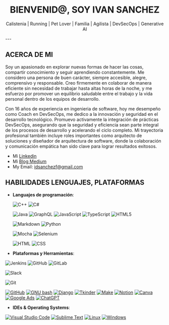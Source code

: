 <div align='center'>

# **BIENVENID@, SOY IVAN SANCHEZ**
Calistenia | Running | Pet Lover | Familia  | Agilista | DevSecOps | Generative AI 

</div>
---

## **ACERCA DE MI**

Soy un apasionado en explorar nuevas formas de hacer las cosas, compartir conocimiento y seguir aprendiendo constantemente. Me considero una persona de buen carácter, siempre accesible, alegre, comprensivo y responsable. Creo firmemente en colaborar de manera eficiente sin necesidad de trabajar hasta altas horas de la noche, y me esfuerzo por promover un equilibrio saludable entre el trabajo y la vida personal dentro de los equipos de desarrollo.


Con 16 años de experiencia en ingenieria de software, hoy me desempeño como Coach en DevSecOps, me dedico a la innovación y seguridad en el desarrollo tecnológico. Promuevo activamente la integración de prácticas DevSecOps, asegurando que la seguridad y eficiencia sean parte integral de los procesos de desarrollo y acelerando el ciclo completo. Mi trayectoria profesional también incluye roles importantes como arquitecto de soluciones y diseñador de arquitectura de software, donde la colaboración y comunicación empática han sido clave para lograr resultados exitosos.


- Mi [Linkedin](www.linkedin.com/in/idsanchezf)
- Mi [Blog Medium](https://medium.com/@idsanchezf)
- My Email: idsanchezf@gmail.com

	
## HABILIDADES LENGUAJES, PLATAFORMAS

- **Languajes de programación**:
   
    ![C++](https://img.shields.io/badge/c++-%2300599C.svg?style=for-the-badge&logo=c%2B%2B&logoColor=white) ![C#](https://img.shields.io/badge/c%23-%23239120.svg?style=for-the-badge&logo=csharp&logoColor=white) 
    
    ![Java](https://img.shields.io/badge/java-%23ED8B00.svg?style=for-the-badge&logo=openjdk&logoColor=white)
    ![GraphQL](https://img.shields.io/badge/-GraphQL-E10098?style=for-the-badge&logo=graphql&logoColor=white)
    ![JavaScript](https://img.shields.io/badge/javascript-%23323330.svg?style=for-the-badge&logo=javascript&logoColor=%23F7DF1E) ![TypeScript](https://img.shields.io/badge/typescript-%23007ACC.svg?style=for-the-badge&logo=typescript&logoColor=white) ![HTML5](https://img.shields.io/badge/html5-%23E34F26.svg?style=for-the-badge&logo=html5&logoColor=white)

    ![Markdown](https://img.shields.io/badge/markdown-%23000000.svg?style=for-the-badge&logo=markdown&logoColor=white)
    ![Python](https://img.shields.io/badge/python-3670A0?style=for-the-badge&logo=python&logoColor=ffdd54)

    ![Mocha](https://img.shields.io/badge/-mocha-%238D6748?style=for-the-badge&logo=mocha&logoColor=white)
    ![Selenium](https://img.shields.io/badge/-selenium-%43B02A?style=for-the-badge&logo=selenium&logoColor=white)

   <img alt="HTML" src="https://img.shields.io/badge/HTML5%20-%23E34F26.svg?style=plastic&logo=html5&logoColor=white">
   <img alt="CSS" src="https://img.shields.io/badge/CSS%20-%231572B6.svg?style=plastic&logo=css3&logoColor=white">


- **Plataformas y Herramientas**:

![Jenkins](https://img.shields.io/badge/jenkins-%232C5263.svg?style=for-the-badge&logo=jenkins&logoColor=white)
![GitHub](https://img.shields.io/badge/github-%23121011.svg?style=for-the-badge&logo=github&logoColor=white)
![GitLab](https://img.shields.io/badge/gitlab-%23181717.svg?style=for-the-badge&logo=gitlab&logoColor=white)

![Slack](https://img.shields.io/badge/Slack-4A154B?style=for-the-badge&logo=slack&logoColor=white)

<img alt="Git" src="https://img.shields.io/badge/Git%20-%23F05033.svg?style=plastic&logo=Git&logoColor=white">

<a href="#"><img alt="GitHub" src="https://img.shields.io/badge/github-%23181717.svg?style=plastic&logo=GitHub&logoColor=white"></a>
<a href="#"><img alt="GNU bash" src="https://img.shields.io/badge/GNU%20Bash-000000.svg?style=plastic&logo=GNU-Bash&logoColor=white"></a>
<a href="#"><img alt="Django" src="https://img.shields.io/badge/django-%23092E20.svg?&style=plastic&logo=Django&logoColor=white" /></a>
<a href="#"><img alt="Tkinder" src="https://img.shields.io/badge/tkinder-%259660.svg?&style=plastic&logo=Tkinder&logoColor=white" /></a>
<a href="#"><img alt="Make" src="https://img.shields.io/badge/make-F108FB.svg?style=plastic&logo=Make&logoColor=white"></a>
<a href="#"><img alt="Notion" src="https://img.shields.io/badge/notion-000000.svg?style=plastic&logo=Notion&logoColor=white"></a>
<a href="#"><img alt="Canva" src="https://img.shields.io/badge/canva-%2348B9C7.svg?&style=plastic&logo=Canva&logoColor=white" /></a>
<a href="#"><img alt="Google Ads" src="https://img.shields.io/badge/google%Ads-ffffff.svg?style=plastic&logo=google-Ads&logoColor=" /></a>
<a href="#"><img alt="ChatGPT" src="https://img.shields.io/badge/ChatGPT-ffffff.svg?style=plastic&logo=chatgpt&logoColor=" /></a>

- **IDEs & Operating Systems**:

<a href="#"><img alt="Visual Studio Code" src="https://img.shields.io/badge/Visual%20Studio%20Code-0078d7.svg?style=plastic&logo=visual-studio-code&logoColor=white"></a>
<a href="#"><img alt="Sublime Text" src="https://img.shields.io/badge/Sublime%20Text-%23092E20.svg?&style=plastic&logo=sublime-text&logoColor=white" /></a>
<a href="#"><img alt="Linux" src="https://img.shields.io/badge/Linux-FCC624?style=plastic&logo=linux&logoColor=black"></a>
<a href="#"><img alt="Windows" src="https://img.shields.io/badge/Windows-0078D6?style=plastic&logo=windows&logoColor=white"></a>


<!-- ## 🎓CREDENTIALS

<b> Here you will see all my [credentials](https://github.com/cusanotech/cusanotech/tree/main/Images-credentials) in PDF format. <b>

<br>

  
 
<div align='center'>

## <b> LET'S CONNECT..! 

<a href="https://linkedin.com/in/cusanotech" target="_blank">
<img src="https://img.shields.io/badge/linkedin:  CusanoTech-0077B5.svg?color=2A2E34&style=for-the-badge&logo=linkedin&logoColor=blue" alt=linkedin style="margin-bottom: 5px;"/>
</a>


<a href="https://linktr.ee/cusanotech" target="_blank">
<img src="https://img.shields.io/badge/  cusanotech@cusanotech.com-%23EA4335.svg?color=2A2E34&style=for-the-badge&logo=gmail&logoColor=red" t=mail style="margin-bottom: 5px;" />
</a>
  
<a href="https://t.me/CusanoTechh" target="_blank">
<img src="https://img.shields.io/badge/telegram:  CusanoTech-%2300acee.svg?color=2A2E34&style=for-the-badge&logo=telegram&logoColor=sky-blue" alt="telegram" style="margin-bottom: 5px;" />
</a>
	
</div>

<img src="https://user-images.githubusercontent.com/73097560/115834477-dbab4500-a447-11eb-908a-139a6edaec5c.gif">
<br> -->
